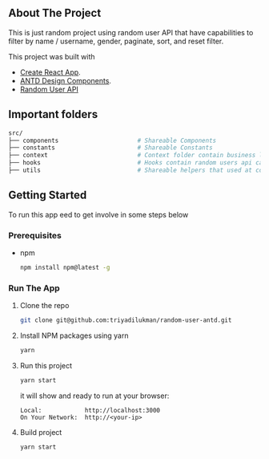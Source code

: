 <!-- ABOUT THE PROJECT -->
## About The Project
This is just random project using random user API that have capabilities to filter by name / username, gender, paginate, sort, and reset filter.

This project was built with
* [Create React App](https://github.com/facebook/create-react-app).
* [ANTD Design Components](https://ant.design/components/overview/).
* [Random User API](https://randomuser.me/documentation)

## Important folders
```sh
src/
├── components                      # Shareable Components
├── constants                       # Shareable Constants
├── context                         # Context folder contain business logic and state management
├── hooks                           # Hooks contain random users api call module
├── utils                           # Shareable helpers that used at context or component
```

<!-- GETTING STARTED -->
## Getting Started

To run this app eed to get involve in some steps below

### Prerequisites
* npm
  ```sh
  npm install npm@latest -g
  ```

### Run The App 
1. Clone the repo
   ```sh
   git clone git@github.com:triyadilukman/random-user-antd.git
   ```
2. Install NPM packages using yarn
   ```sh
   yarn
   ```
3. Run this project
   ```sh
   yarn start
   ```
   it will show and ready to run at your browser:
   ```
   Local:            http://localhost:3000
   On Your Network:  http://<your-ip>
   ```
4. Build project
   ```sh
   yarn start
   ```
